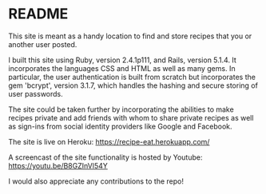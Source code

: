 # README

This site is meant as a handy location to find and store recipes that you or
another user posted.

I built this site using Ruby, version 2.4.1p111, and Rails, version 5.1.4. It
incorporates the languages CSS and HTML as well as many gems. In particular, the
user authentication is built from scratch but incorporates the gem 'bcrypt',
version 3.1.7, which handles the hashing and secure storing of user passwords.

The site could be taken further by incorporating the abilities to make recipes
private and add friends with whom to share private recipes as well as sign-ins
from social identity providers like Google and Facebook.

The site is live on Heroku: https://recipe-eat.herokuapp.com/

A screencast of the site functionality is hosted by Youtube:
https://youtu.be/B8GZInVl54Y

I would also appreciate any contributions to the repo!

